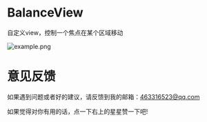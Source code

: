 # BalanceView
自定义view，控制一个焦点在某个区域移动

![example.png](https://github.com/guixiaoyuan/BalanceView/blob/master/example.png.png)

# 意见反馈
如果遇到问题或者好的建议，请反馈到我的邮箱：463316523@qq.com

如果觉得对你有用的话，点一下右上的星星赞一下吧!

